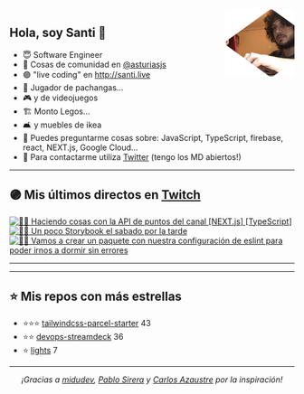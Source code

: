 <img height="120" align="right" src="./.github/avatar.png" />

## Hola, soy Santi 🚀

- 😇 Software Engineer
- 📅 Cosas de comunidad en [@asturiasjs](https://twitter.com/asturiasjs)
- 🟣 "live coding" en http://santi.live 
- 🏀 Jugador de pachangas...
- 🎮 y de videojuegos 
- 🏗 Monto Legos...
- 🛋 y muebles de ikea 
- 🤔 Puedes preguntarme cosas sobre: JavaScript, TypeScript, firebase, react, NEXT.js, Google Cloud...
- 📝 Para contactarme utiliza [Twitter](https://twitter.com/SantiMA10) (tengo los MD abiertos!)

---

## 🟣 Mis últimos directos en [Twitch](http://santi.live)

<a href='https://www.twitch.tv/videos/972841958' target='_blank'>
<img width='30%' src='https://static-cdn.jtvnw.net/cf_vods/dgeft87wbj63p/f17d6d62340dd79ac7dc_santima10_41633407276_1617388581/thumb/thumb0-320x180.jpg' alt='🧑‍💻   Haciendo cosas con la API de puntos del canal [NEXT.js] [TypeScript]' />
</a><a href='https://www.twitch.tv/videos/956672549' target='_blank'>
<img width='30%' src='https://static-cdn.jtvnw.net/cf_vods/d2nvs31859zcd8/d8ee52136bb35557ba25_santima10_41489292652_1616263384/thumb/thumb0-320x180.jpg' alt='🧑‍💻 Un poco Storybook el sabado por la tarde' />
</a><a href='https://www.twitch.tv/videos/955445579' target='_blank'>
<img width='30%' src='https://static-cdn.jtvnw.net/cf_vods/d2nvs31859zcd8/9818dd3ab9f5ee320d64_santima10_41477316396_1616183121/thumb/thumb0-320x180.jpg' alt='🧑‍💻 Vamos a crear un paquete con nuestra configuración de eslint para poder irnos a dormir sin errores' />
</a>

---

---

## ⭐️ Mis repos con más estrellas

- ⭐️⭐️⭐️ [tailwindcss-parcel-starter](https://github.com/SantiMA10/tailwindcss-parcel-starter) 43
- ⭐️⭐️ [devops-streamdeck](https://github.com/SantiMA10/devops-streamdeck) 36
- ⭐️ [lights](https://github.com/streamdevs/lights) 7

---

<p align="center">
<i>¡Gracias a <a href="https://github.com/midudev" target="_blank"> midudev</a>, <a href="https://github.com/pablosirera" taget="_blank">Pablo Sirera</a> y <a href="https://github.com/carlosazaustre" target="_blank">Carlos Azaustre</a> por la inspiración!</i>
</p>
